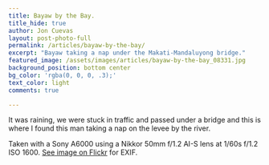 ```yaml
---
title: Bayaw by the Bay.
title_hide: true
author: Jon Cuevas
layout: post-photo-full
permalink: /articles/bayaw-by-the-bay/
excerpt: "Bayaw taking a nap under the Makati-Mandaluyong bridge."
featured_image: /assets/images/articles/bayaw-by-the-bay_08331.jpg
background_position: bottom center
bg_color: 'rgba(0, 0, 0, .3);'
text_color: light
comments: true

---
```


It was raining, we were stuck in traffic and passed under a bridge and this is where I found this man taking a nap on the levee by the river.

Taken with a Sony A6000 using a Nikkor 50mm f/1.2 AI-S lens at 1/60s f/1.2 ISO 1600. [See image on Flickr][1] for EXIF.

[1]: https://www.flickr.com/photos/archondigital/19610946028/
